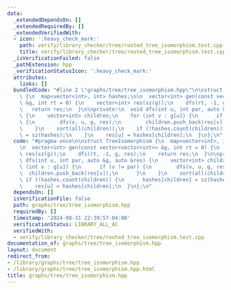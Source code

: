 ```yaml
---
data:
  _extendedDependsOn: []
  _extendedRequiredBy: []
  _extendedVerifiedWith:
  - icon: ':heavy_check_mark:'
    path: verify/library_checker/tree/rooted_tree_isomorphism.test.cpp
    title: verify/library_checker/tree/rooted_tree_isomorphism.test.cpp
  _isVerificationFailed: false
  _pathExtension: hpp
  _verificationStatusIcon: ':heavy_check_mark:'
  attributes:
    links: []
  bundledCode: "#line 2 \"graphs/tree/tree_isomorphism.hpp\"\n\nstruct TreeIsomorphism\
    \ {\n  map<vector<int>, int> hashes;\n\n  vector<int> gen(const vector<vector<int>>\
    \ &g, int rt = 0) {\n    vector<int> res(sz(g));\n    dfs(rt, -1, g, res);\n \
    \   return res;\n  }\n\nprivate:\n  void dfs(int u, int par, auto &g, auto &res)\
    \ {\n    vector<int> children;\n    for (int v : g[u]) {\n      if (v != par)\
    \ {\n        dfs(v, u, g, res);\n        children.push_back(res[v]);\n      }\n\
    \    }\n    sort(all(children));\n    if (!hashes.count(children)) {\n      hashes[children]\
    \ = sz(hashes);\n    }\n    res[u] = hashes[children];\n  }\n};\n"
  code: "#pragma once\n\nstruct TreeIsomorphism {\n  map<vector<int>, int> hashes;\n\
    \n  vector<int> gen(const vector<vector<int>> &g, int rt = 0) {\n    vector<int>\
    \ res(sz(g));\n    dfs(rt, -1, g, res);\n    return res;\n  }\n\nprivate:\n  void\
    \ dfs(int u, int par, auto &g, auto &res) {\n    vector<int> children;\n    for\
    \ (int v : g[u]) {\n      if (v != par) {\n        dfs(v, u, g, res);\n      \
    \  children.push_back(res[v]);\n      }\n    }\n    sort(all(children));\n   \
    \ if (!hashes.count(children)) {\n      hashes[children] = sz(hashes);\n    }\n\
    \    res[u] = hashes[children];\n  }\n};\n"
  dependsOn: []
  isVerificationFile: false
  path: graphs/tree/tree_isomorphism.hpp
  requiredBy: []
  timestamp: '2024-08-31 22:39:57-04:00'
  verificationStatus: LIBRARY_ALL_AC
  verifiedWith:
  - verify/library_checker/tree/rooted_tree_isomorphism.test.cpp
documentation_of: graphs/tree/tree_isomorphism.hpp
layout: document
redirect_from:
- /library/graphs/tree/tree_isomorphism.hpp
- /library/graphs/tree/tree_isomorphism.hpp.html
title: graphs/tree/tree_isomorphism.hpp
---
```

